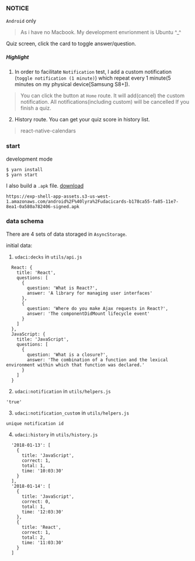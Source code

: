 ### NOTICE

`Android` only
> As i have no Macbook. My development envrionment is Ubuntu ^_^

Quiz screen, click the card to toggle answer/question.

##### Highlight

1. In order to facilitate `Notification` test, I add a custom notification (`toggle notification (1 minute)`) which repeat every 1 minute(5 minutes on my physical device[Samsung S8+]).
> You can click the button at `Home` route. It will add(cancel) the custom notification.
> All notifications(including custom) will be cancelled If you finish a quiz.

2. History route. You can get your quiz score in history list.
> react-native-calendars

### start

development mode
```
$ yarn install
$ yarn start
```

I also build a `.apk` file. [download](https://exp-shell-app-assets.s3-us-west-1.amazonaws.com/android%2F%40lyra%2Fudacicards-b178ca55-fa85-11e7-8ea1-0a580a782406-signed.apk)
```
https://exp-shell-app-assets.s3-us-west-1.amazonaws.com/android%2F%40lyra%2Fudacicards-b178ca55-fa85-11e7-8ea1-0a580a782406-signed.apk
```

### data schema

There are 4 sets of data storaged in `AsyncStorage`.

initial data:

1. `udaci:decks` in `utils/api.js`

```
  React: {
    title: 'React',
    questions: [
      {
        question: 'What is React?',
        answer: 'A library for managing user interfaces'
      },
      {
        question: 'Where do you make Ajax requests in React?',
        answer: 'The componentDidMount lifecycle event'
      }
    ]
  },
  JavaScript: {
    title: 'JavaScript',
    questions: [
      {
        question: 'What is a closure?',
        answer: 'The combination of a function and the lexical environment within which that function was declared.'
      }
    ]
  }
```

2. `udaci:notification` in `utils/helpers.js`

```
'true'
```

3. `udaci:notification_custom` in `utils/helpers.js`

```
unique notification id
```

4. `udaci:history` in `utils/history.js`

```
  '2018-01-13': [
    {
      title: 'JavaScript',
      correct: 1,
      total: 1,
      time: '10:03:30'
    }
  ],
  '2018-01-14': [
    {
      title: 'JavaScript',
      correct: 0,
      total: 1,
      time: '12:03:30'
    },
    {
      title: 'React',
      correct: 1,
      total: 2,
      time: '11:03:30'
    }
  ]
```